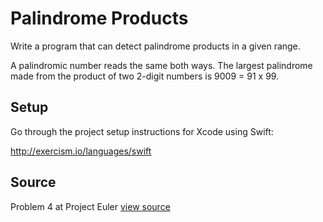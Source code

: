 # Palindrome Products

Write a program that can detect palindrome products in a given range.

A palindromic number reads the same both ways. The largest palindrome
made from the product of two 2-digit numbers is 9009 = 91 x 99.

## Setup

Go through the project setup instructions for Xcode using Swift:

http://exercism.io/languages/swift


## Source

Problem 4 at Project Euler [view source](http://projecteuler.net/problem=4)

